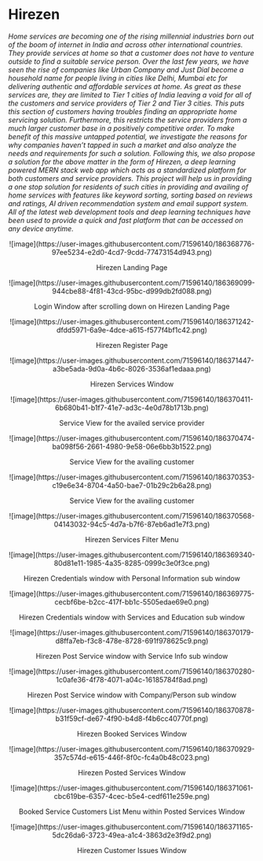 # Hirezen

*Home services are becoming one of the rising millennial industries born out of the boom of internet in India and across other international countries. They provide services at home so that a customer does not have to venture outside to find a suitable service person. Over the last few years, we have seen the rise of companies like Urban Company and Just Dial become a household name for people living in cities like Delhi, Mumbai etc for delivering authentic and affordable services at home.*
*As great as these services are, they are limited to Tier 1 cities of India leaving a void for all of the customers and service providers of Tier 2 and Tier 3 cities. This puts this section of customers having troubles finding an appropriate home servicing solution. Furthermore, this restricts the service providers from a much larger customer base in a positively competitive order. To make benefit of this massive untapped potential, we investigate the reasons for why companies haven’t tapped in such a market and also analyze the needs and requirements for such a solution. Following this, we also propose a solution for the above matter in the form of Hirezen, a deep learning powered MERN stack web app which acts as a standardized platform for both customers and service providers.*
*This project will help us in providing a one stop solution for residents of such cities in providing and availing of home services with features like keyword sorting, sorting based on reviews and ratings, AI driven recommendation system and email support system. All of the latest web development tools and deep learning techniques have been used to provide a quick and fast platform that can be accessed on any device anytime.*

<p align="center"> ![image](https://user-images.githubusercontent.com/71596140/186368776-97ee5234-e2d0-4cd7-9cdd-77473154d943.png) </p>
<p align="center"> Hirezen Landing Page </p>

<p align="center"> ![image](https://user-images.githubusercontent.com/71596140/186369099-944cbe88-4f81-43cd-95bc-d999db2fd088.png) </p>
<p align="center"> Login Window after scrolling down on Hirezen Landing Page </p>

<p align="center"> ![image](https://user-images.githubusercontent.com/71596140/186371242-dfdd5971-6a9e-4dce-a615-f577f4bf1c42.png) </p>
<p align="center"> Hirezen Register Page </p>

<p align="center"> ![image](https://user-images.githubusercontent.com/71596140/186371447-a3be5ada-9d0a-4b6c-8026-3536af1edaaa.png) </p>
<p align="center"> Hirezen Services Window </p>

<p align="center"> ![image](https://user-images.githubusercontent.com/71596140/186370411-6b680b41-b1f7-41e7-ad3c-4e0d78b1713b.png) </p>
<p align="center"> Service View for the availed service provider </p>

<p align="center"> ![image](https://user-images.githubusercontent.com/71596140/186370474-ba098f56-2661-4980-9e58-06e6bb3b1522.png) </p>
<p align="center"> Service View for the availing customer </p>

<p align="center"> ![image](https://user-images.githubusercontent.com/71596140/186370353-c19e6e34-8704-4a50-bae7-01b29c2b6a28.png) </p>
<p align="center"> Service View for the availing customer </p>

<p align="center"> ![image](https://user-images.githubusercontent.com/71596140/186370568-04143032-94c5-4d7a-b7f6-87eb6ad1e7f3.png) </p>
<p align="center"> Hirezen Services Filter Menu </p>

<p align="center"> ![image](https://user-images.githubusercontent.com/71596140/186369340-80d81e11-1985-4a35-8285-0999c3e0f3ce.png) </p>
<p align="center"> Hirezen Credentials window with Personal Information sub window </p>

<p align="center"> ![image](https://user-images.githubusercontent.com/71596140/186369775-cecbf6be-b2cc-417f-bb1c-5505edae69e0.png) </p>
<p align="center"> Hirezen Credentials window with Services and Education sub window </p>

<p align="center"> ![image](https://user-images.githubusercontent.com/71596140/186370179-d8ffa7eb-f3c8-478e-8728-691f978625c9.png) </p>
<p align="center"> Hirezen Post Service window with Service Info sub window </p>

<p align="center"> ![image](https://user-images.githubusercontent.com/71596140/186370280-1c0afe36-4f78-4071-a04c-16185784f8ad.png) </p>
<p align="center"> Hirezen Post Service window with Company/Person sub window </p>

<p align="center"> ![image](https://user-images.githubusercontent.com/71596140/186370878-b31f59cf-de67-4f90-b4d8-f4b6cc40770f.png) </p>
<p align="center"> Hirezen Booked Services Window </p>

<p align="center"> ![image](https://user-images.githubusercontent.com/71596140/186370929-357c574d-e615-446f-8f0c-fc4a0b48c023.png) </p>
<p align="center"> Hirezen Posted Services Window </p>

<p align="center"> ![image](https://user-images.githubusercontent.com/71596140/186371061-cbc619be-6357-4cec-b5e4-cedf611e259e.png) </p>
<p align="center"> Booked Service Customers List Menu within Posted Services Window </p>

<p align="center"> ![image](https://user-images.githubusercontent.com/71596140/186371165-5dc26da6-3723-49ea-a1c4-3863d2e3f9d2.png) </p>
<p align="center"> Hirezen Customer Issues Window </p>


